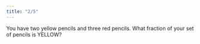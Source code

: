 ```yaml
---
title: "2/5"
---
```

You have two yellow pencils and three red pencils. What fraction of your set of pencils is YELLOW?

